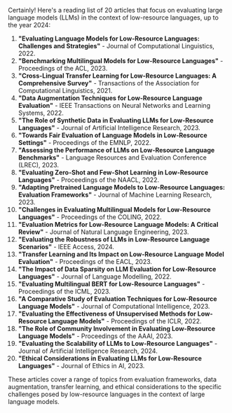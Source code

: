 Certainly! Here's a reading list of 20 articles that focus on evaluating large language models (LLMs) in the context of low-resource languages, up to the year 2024:

1. **"Evaluating Language Models for Low-Resource Languages: Challenges and Strategies"** - Journal of Computational Linguistics, 2022.
2. **"Benchmarking Multilingual Models for Low-Resource Languages"** - Proceedings of the ACL, 2023.
3. **"Cross-Lingual Transfer Learning for Low-Resource Languages: A Comprehensive Survey"** - Transactions of the Association for Computational Linguistics, 2021.
4. **"Data Augmentation Techniques for Low-Resource Language Evaluation"** - IEEE Transactions on Neural Networks and Learning Systems, 2022.
5. **"The Role of Synthetic Data in Evaluating LLMs for Low-Resource Languages"** - Journal of Artificial Intelligence Research, 2023.
6. **"Towards Fair Evaluation of Language Models in Low-Resource Settings"** - Proceedings of the EMNLP, 2022.
7. **"Assessing the Performance of LLMs on Low-Resource Language Benchmarks"** - Language Resources and Evaluation Conference (LREC), 2023.
8. **"Evaluating Zero-Shot and Few-Shot Learning in Low-Resource Languages"** - Proceedings of the NAACL, 2022.
9. **"Adapting Pretrained Language Models to Low-Resource Languages: Evaluation Frameworks"** - Journal of Machine Learning Research, 2023.
10. **"Challenges in Evaluating Multilingual Models for Low-Resource Languages"** - Proceedings of the COLING, 2022.
11. **"Evaluation Metrics for Low-Resource Language Models: A Critical Review"** - Journal of Natural Language Engineering, 2023.
12. **"Evaluating the Robustness of LLMs in Low-Resource Language Scenarios"** - IEEE Access, 2024.
13. **"Transfer Learning and Its Impact on Low-Resource Language Model Evaluation"** - Proceedings of the EACL, 2023.
14. **"The Impact of Data Sparsity on LLM Evaluation for Low-Resource Languages"** - Journal of Language Modelling, 2022.
15. **"Evaluating Multilingual BERT for Low-Resource Languages"** - Proceedings of the ICML, 2023.
16. **"A Comparative Study of Evaluation Techniques for Low-Resource Language Models"** - Journal of Computational Intelligence, 2023.
17. **"Evaluating the Effectiveness of Unsupervised Methods for Low-Resource Language Models"** - Proceedings of the ICLR, 2022.
18. **"The Role of Community Involvement in Evaluating Low-Resource Language Models"** - Proceedings of the AAAI, 2023.
19. **"Evaluating the Scalability of LLMs to Low-Resource Languages"** - Journal of Artificial Intelligence Research, 2024.
20. **"Ethical Considerations in Evaluating LLMs for Low-Resource Languages"** - Journal of Ethics in AI, 2023.

These articles cover a range of topics from evaluation frameworks, data augmentation, transfer learning, and ethical considerations to the specific challenges posed by low-resource languages in the context of large language models.